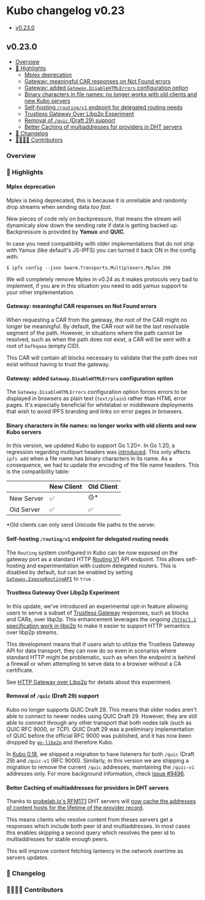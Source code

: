 # Kubo changelog v0.23

- [v0.23.0](#v0230)

## v0.23.0

- [Overview](#overview)
- [🔦 Highlights](#-highlights)
  - [Mplex deprecation](#mplex-deprecation)
  - [Gateway: meaningful CAR responses on Not Found errors](#gateway-meaningful-car-responses-on-not-found-errors)
  - [Gateway: added `Gateway.DisableHTMLErrors` configuration option](#gateway-added-gatewaydisablehtmlerrors-configuration-option)
  - [Binary characters in file names: no longer works with old clients and new Kubo servers](#binary-characters-in-file-names-no-longer-works-with-old-clients-and-new-kubo-servers)
  - [Self-hosting `/routing/v1` endpoint for delegated routing needs](#self-hosting-routingv1-endpoint-for-delegated-routing-needs)
  - [Trustless Gateway Over Libp2p Experiment](#trustless-gateway-over-libp2p-experiment)
  - [Removal of `/quic` (Draft 29) support](#removal-of-quic-draft-29-support)
  - [Better Caching of multiaddresses for providers in DHT servers](#better-caching-of-multiaddresses-for-providers-in-dht-servers)
- [📝 Changelog](#-changelog)
- [👨‍👩‍👧‍👦 Contributors](#-contributors)

### Overview

### 🔦 Highlights

#### Mplex deprecation

Mplex is being deprecated, this is because it is unreliable and
randomly drop streams when sending data *too fast*.

New pieces of code rely on backpressure, that means the stream will dynamicaly
slow down the sending rate if data is getting backed up.
Backpressure is provided by **Yamux** and **QUIC**.

In case you need compatibility with older implementations that do not ship with
Yamux (like default's JS-IPFS) you can turned it back ON in the config with:
```console
$ ipfs config --json Swarm.Transports.Multiplexers.Mplex 200
```

We will completely remove Mplex in v0.24 as it makes protocols very bad to implement,
if you are in this situation you need to add yamux support to your other implementation.

#### Gateway: meaningful CAR responses on Not Found errors

When requesting a CAR from the gateway, the root of the CAR might no longer be
meaningful. By default, the CAR root will be the last resolvable segment of the
path. However, in situations where the path cannot be resolved, such as when
the path does not exist, a CAR will be sent with a root of `bafkqaaa` (empty CID).

This CAR will contain all blocks necessary to validate that the path does not
exist without having to trust the gateway.

#### Gateway: added `Gateway.DisableHTMLErrors` configuration option

The `Gateway.DisableHTMLErrors` configuration option forces errors to be
displayed in browsers as plain text (`text/plain`) rather than HTML error
pages. It's especially beneficial for whitelabel or middleware deployments that
wish to avoid IPFS branding and links on error pages in browsers.

#### Binary characters in file names: no longer works with old clients and new Kubo servers

In this version, we updated Kubo to support Go 1.20+. In Go 1.20, a regression
regarding multipart headers was [introduced](https://github.com/golang/go/issues/60674).
This only affects `ipfs add` when a file name has binary characters in its name.
As a consequence, we had to update the encoding of the file name headers. This is
the compatibility table:

|            | New Client | Old Client  |
|------------|------------|-------------|
| New Server | ✅         | 🟡*         |
| Old Server | ✅         | ✅          |

*Old clients can only send Unicode file paths to the server.

#### Self-hosting `/routing/v1` endpoint for delegated routing needs

The `Routing` system configured in Kubo can be now exposed on the gateway port as a standard
HTTP [Routing V1](https://specs.ipfs.tech/routing/http-routing-v1/) API endpoint. This allows 
self-hosting and experimentation with custom delegated routers. This is disabled by default,
but can be enabled by setting [`Gateway.ExposeRoutingAPI`](https://github.com/ipfs/kubo/blob/master/docs/config.md#gatewayexposeroutingapi) to `true` .

#### Trustless Gateway Over Libp2p Experiment

In this update, we've introduced an experimental opt-in feature allowing users to
serve a subset of [Trustless Gateway](https://specs.ipfs.tech/http-gateways/trustless-gateway/) responses,
such as blocks and CARs, over libp2p. This enhancement leverages the ongoing
[`/http/1.1` specification work in libp2p](https://github.com/libp2p/specs/pull/508)
to make it easier to support HTTP semantics over libp2p streams.

This development means that if users wish to utilize the Trustless Gateway API
for data transport, they can now do so even in scenarios where standard HTTP
might be problematic, such as when the endpoint is behind a firewall or when
attempting to serve data to a browser without a CA certificate.

See [HTTP Gateway over Libp2p](https://github.com/ipfs/kubo/blob/master/docs/experimental-features.md#http-gateway-over-libp2p) for details about this experiment.

#### Removal of `/quic` (Draft 29) support

Kubo no longer supports QUIC Draft 29. This means that older nodes aren't able to connect
to newer nodes using QUIC Draft 29. However, they are still able to connect through any other
transport that both nodes talk (such as QUIC RFC 9000, or TCP). QUIC Draft 29 was a preliminary implementation of QUIC before
the official RFC 9000 was published, and it has now been dropped by [`go-libp2p`](https://github.com/libp2p/go-libp2p/releases/tag/v0.30.0)
and therefore Kubo.

In [Kubo 0.18](https://github.com/ipfs/kubo/releases/tag/v0.18.0), we shipped a migration
to have listeners for both `/quic` (Draft 29) and `/quic-v1` (RFC 9000). Similarly, in this
version we are shipping a migration to remove the current `/quic` addresses, maintaining
the `/quic-v1` addresses only. For more background information, check [issue #9496](https://github.com/ipfs/kubo/issues/9496).

#### Better Caching of multiaddresses for providers in DHT servers

Thanks to [probelab.io's RFM17.1](https://github.com/plprobelab/network-measurements/blob/master/results/rfm17.1-sharing-prs-with-multiaddresses.md) DHT servers will [now cache the addresses of content hosts for the lifetime of the provider record](https://github.com/libp2p/go-libp2p-kad-dht/commit/777160f164b8c187c534debd293157031e9f3a02).

This means clients who resolve content from theses servers get a responses which include both peer id and multiaddresses.
In most cases this enables skipping a second query which resolves the peer id to multiaddresses for stable enough peers.

This will improve content fetching lantency in the network overtime as servers updates.

### 📝 Changelog

### 👨‍👩‍👧‍👦 Contributors
